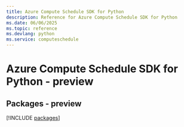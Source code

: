 ```yaml
---
title: Azure Compute Schedule SDK for Python
description: Reference for Azure Compute Schedule SDK for Python
ms.date: 06/06/2025
ms.topic: reference
ms.devlang: python
ms.service: computeschedule
---
```

# Azure Compute Schedule SDK for Python - preview
## Packages - preview
[!INCLUDE [packages](compute-schedule-index.md)]